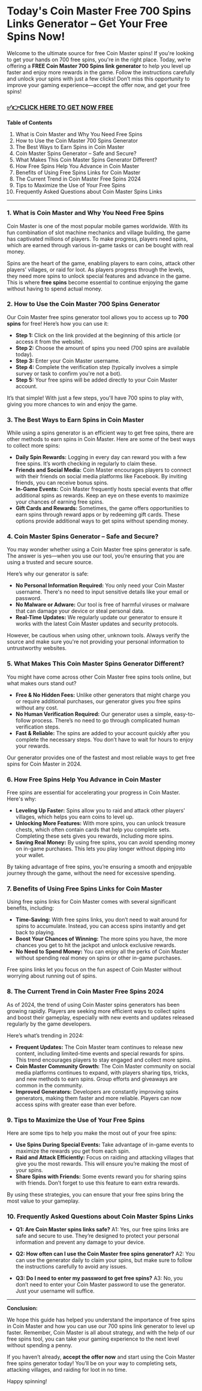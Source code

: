 # Today's Coin Master Free 700 Spins Links Generator – Get Your Free Spins Now!

Welcome to the ultimate source for free Coin Master spins! If you're looking to get your hands on 700 free spins, you're in the right place. Today, we’re offering a **FREE Coin Master 700 Spins link generator** to help you level up faster and enjoy more rewards in the game. Follow the instructions carefully and unlock your spins with just a few clicks! Don’t miss this opportunity to improve your gaming experience—accept the offer now, and get your free spins!

### [✅👉CLICK HERE TO GET NOW FREE](https://thecoinmasterfreespinlink.github.io/)

**Table of Contents**

1. What is Coin Master and Why You Need Free Spins
2. How to Use the Coin Master 700 Spins Generator
3. The Best Ways to Earn Spins in Coin Master
4. Coin Master Spins Generator – Safe and Secure?
5. What Makes This Coin Master Spins Generator Different?
6. How Free Spins Help You Advance in Coin Master
7. Benefits of Using Free Spins Links for Coin Master
8. The Current Trend in Coin Master Free Spins 2024
9. Tips to Maximize the Use of Your Free Spins
10. Frequently Asked Questions about Coin Master Spins Links

---

### 1. **What is Coin Master and Why You Need Free Spins**

Coin Master is one of the most popular mobile games worldwide. With its fun combination of slot machine mechanics and village building, the game has captivated millions of players. To make progress, players need spins, which are earned through various in-game tasks or can be bought with real money.

Spins are the heart of the game, enabling players to earn coins, attack other players' villages, or raid for loot. As players progress through the levels, they need more spins to unlock special features and advance in the game. This is where **free spins** become essential to continue enjoying the game without having to spend actual money.

### 2. **How to Use the Coin Master 700 Spins Generator**

Our Coin Master free spins generator tool allows you to access up to **700 spins** for free! Here’s how you can use it:

- **Step 1:** Click on the link provided at the beginning of this article (or access it from the website).
- **Step 2:** Choose the amount of spins you need (700 spins are available today).
- **Step 3:** Enter your Coin Master username.
- **Step 4:** Complete the verification step (typically involves a simple survey or task to confirm you're not a bot).
- **Step 5:** Your free spins will be added directly to your Coin Master account.

It’s that simple! With just a few steps, you'll have 700 spins to play with, giving you more chances to win and enjoy the game.

### 3. **The Best Ways to Earn Spins in Coin Master**

While using a spins generator is an efficient way to get free spins, there are other methods to earn spins in Coin Master. Here are some of the best ways to collect more spins:

- **Daily Spin Rewards:** Logging in every day can reward you with a few free spins. It’s worth checking in regularly to claim these.
- **Friends and Social Media:** Coin Master encourages players to connect with their friends on social media platforms like Facebook. By inviting friends, you can receive bonus spins.
- **In-Game Events:** Coin Master frequently hosts special events that offer additional spins as rewards. Keep an eye on these events to maximize your chances of earning free spins.
- **Gift Cards and Rewards:** Sometimes, the game offers opportunities to earn spins through reward apps or by redeeming gift cards. These options provide additional ways to get spins without spending money.

### 4. **Coin Master Spins Generator – Safe and Secure?**

You may wonder whether using a Coin Master free spins generator is safe. The answer is yes—when you use our tool, you’re ensuring that you are using a trusted and secure source.

Here’s why our generator is safe:

- **No Personal Information Required:** You only need your Coin Master username. There's no need to input sensitive details like your email or password.
- **No Malware or Adware:** Our tool is free of harmful viruses or malware that can damage your device or steal personal data.
- **Real-Time Updates:** We regularly update our generator to ensure it works with the latest Coin Master updates and security protocols.

However, be cautious when using other, unknown tools. Always verify the source and make sure you're not providing your personal information to untrustworthy websites.

### 5. **What Makes This Coin Master Spins Generator Different?**

You might have come across other Coin Master free spins tools online, but what makes ours stand out?

- **Free & No Hidden Fees:** Unlike other generators that might charge you or require additional purchases, our generator gives you free spins without any cost.
- **No Human Verification Required:** Our generator uses a simple, easy-to-follow process. There’s no need to go through complicated human verification steps.
- **Fast & Reliable:** The spins are added to your account quickly after you complete the necessary steps. You don’t have to wait for hours to enjoy your rewards.

Our generator provides one of the fastest and most reliable ways to get free spins for Coin Master in 2024.

### 6. **How Free Spins Help You Advance in Coin Master**

Free spins are essential for accelerating your progress in Coin Master. Here's why:

- **Leveling Up Faster:** Spins allow you to raid and attack other players' villages, which helps you earn coins to level up.
- **Unlocking More Features:** With more spins, you can unlock treasure chests, which often contain cards that help you complete sets. Completing these sets gives you rewards, including more spins.
- **Saving Real Money:** By using free spins, you can avoid spending money on in-game purchases. This lets you play longer without dipping into your wallet.

By taking advantage of free spins, you’re ensuring a smooth and enjoyable journey through the game, without the need for excessive spending.

### 7. **Benefits of Using Free Spins Links for Coin Master**

Using free spins links for Coin Master comes with several significant benefits, including:

- **Time-Saving:** With free spins links, you don’t need to wait around for spins to accumulate. Instead, you can access spins instantly and get back to playing.
- **Boost Your Chances of Winning:** The more spins you have, the more chances you get to hit the jackpot and unlock exclusive rewards.
- **No Need to Spend Money:** You can enjoy all the perks of Coin Master without spending real money on spins or other in-game purchases.

Free spins links let you focus on the fun aspect of Coin Master without worrying about running out of spins.

### 8. **The Current Trend in Coin Master Free Spins 2024**

As of 2024, the trend of using Coin Master spins generators has been growing rapidly. Players are seeking more efficient ways to collect spins and boost their gameplay, especially with new events and updates released regularly by the game developers.

Here’s what’s trending in 2024:

- **Frequent Updates:** The Coin Master team continues to release new content, including limited-time events and special rewards for spins. This trend encourages players to stay engaged and collect more spins.
- **Coin Master Community Growth:** The Coin Master community on social media platforms continues to expand, with players sharing tips, tricks, and new methods to earn spins. Group efforts and giveaways are common in the community.
- **Improved Generators:** Developers are constantly improving spins generators, making them faster and more reliable. Players can now access spins with greater ease than ever before.

### 9. **Tips to Maximize the Use of Your Free Spins**

Here are some tips to help you make the most out of your free spins:

- **Use Spins During Special Events:** Take advantage of in-game events to maximize the rewards you get from each spin.
- **Raid and Attack Efficiently:** Focus on raiding and attacking villages that give you the most rewards. This will ensure you’re making the most of your spins.
- **Share Spins with Friends:** Some events reward you for sharing spins with friends. Don’t forget to use this feature to earn extra rewards.

By using these strategies, you can ensure that your free spins bring the most value to your gameplay.

### 10. **Frequently Asked Questions about Coin Master Spins Links**

- **Q1: Are Coin Master spins links safe?**
  A1: Yes, our free spins links are safe and secure to use. They’re designed to protect your personal information and prevent any damage to your device.

- **Q2: How often can I use the Coin Master free spins generator?**
  A2: You can use the generator daily to claim your spins, but make sure to follow the instructions carefully to avoid any issues.

- **Q3: Do I need to enter my password to get free spins?**
  A3: No, you don’t need to enter your Coin Master password to use the generator. Just your username will suffice.

---

**Conclusion:**

We hope this guide has helped you understand the importance of free spins in Coin Master and how you can use our 700 spins link generator to level up faster. Remember, Coin Master is all about strategy, and with the help of our free spins tool, you can take your gaming experience to the next level without spending a penny.

If you haven’t already, **accept the offer now** and start using the Coin Master free spins generator today! You’ll be on your way to completing sets, attacking villages, and raiding for loot in no time.

Happy spinning!

